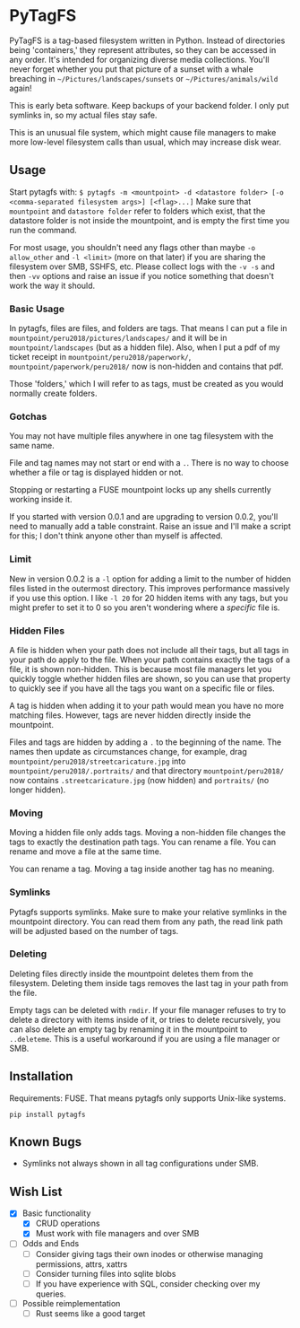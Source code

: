 # PyTagFS
PyTagFS is a tag-based filesystem written in Python. Instead of directories being 'containers,' they represent attributes, so they can be accessed in any order. It's intended for organizing diverse media collections.  You'll never forget whether you put that picture of a sunset with a whale breaching in `~/Pictures/landscapes/sunsets` or `~/Pictures/animals/wild` again!

This is early beta software. Keep backups of your backend folder. I only put symlinks in, so my actual files stay safe.

This is an unusual file system, which might cause file managers to make more low-level filesystem calls than usual, which may increase disk wear.
## Usage

Start pytagfs with:
```$ pytagfs -m <mountpoint> -d <datastore folder> [-o <comma-separated filesystem args>] [<flag>...]```
Make sure that `mountpoint` and `datastore folder` refer to folders which exist, that the datastore folder is not inside the mountpoint, and is empty the first time you run the command.

For most usage, you shouldn't need any flags other than maybe `-o allow_other` and `-l <limit>` (more on that later) if you are sharing the filesystem over SMB, SSHFS, etc. Please collect logs with the `-v -s` and then `-vv` options and raise an issue if you notice something that doesn't work the way it should.

### Basic Usage

In pytagfs, files are files, and folders are tags. That means I can put a file in `mountpoint/peru2018/pictures/landscapes/` and it will be in `mountpoint/landscapes` (but as a hidden file). Also, when I put a pdf of my ticket receipt in `mountpoint/peru2018/paperwork/`, `mountpoint/paperwork/peru2018/` now is non-hidden and contains that pdf.

Those 'folders,' which I will refer to as tags, must be created as you would normally create folders.

### Gotchas

You may not have multiple files anywhere in one tag filesystem with the same name. 

File and tag names may not start or end with a `.`. There is no way to choose whether a file or tag is displayed hidden or not.

Stopping or restarting a FUSE mountpoint locks up any shells currently working inside it.

If you started with version 0.0.1 and are upgrading to version 0.0.2, you'll need to manually add a table constraint. Raise an issue and I'll make a script for this; I don't think anyone other than myself is affected.

### Limit

New in version 0.0.2 is a `-l` option for adding a limit to the number of hidden files listed in the outermost directory.  This improves performance massively if you use this option.  I like `-l 20` for 20 hidden items with any tags, but you might prefer to set it to 0 so you aren't wondering where a _specific_ file is.

### Hidden Files

A file is hidden when your path does not include all their tags, but all tags in your path do apply to the file. When your path contains exactly the tags of a file, it is shown non-hidden. This is because most file managers let you quickly toggle whether hidden files are shown, so you can use that property to quickly see if you have all the tags you want on a specific file or files.

A tag is hidden when adding it to your path would mean you have no more matching files. However, tags are never hidden directly inside the mountpoint.

Files and tags are hidden by adding a `.` to the beginning of the name. The names then update as circumstances change, for example, drag `mountpoint/peru2018/streetcaricature.jpg` into `mountpoint/peru2018/.portraits/` and that directory `mountpoint/peru2018/` now contains `.streetcaricature.jpg` (now hidden) and `portraits/` (no longer hidden).

### Moving

Moving a hidden file only adds tags. Moving a non-hidden file changes the tags to exactly the destination path tags. You can rename a file.  You can rename and move a file at the same time.

You can rename a tag. Moving a tag inside another tag has no meaning.

### Symlinks

Pytagfs supports symlinks. Make sure to make your relative symlinks in the mountpoint directory. You can read them from any path, the read link path will be adjusted based on the number of tags.

### Deleting

Deleting files directly inside the mountpoint deletes them from the filesystem. Deleting them inside tags removes the last tag in your path from the file.

Empty tags can be deleted with `rmdir`. If your file manager refuses to try to delete a directory with items inside of it, or tries to delete recursively, you can also delete an empty tag by renaming it in the mountpoint to `..deleteme`. This is a useful workaround if you are using a file manager or SMB.

## Installation
Requirements: FUSE. That means pytagfs only supports Unix-like systems.

```pip install pytagfs```

## Known Bugs
- Symlinks not always shown in all tag configurations under SMB.

## Wish List
- [x] Basic functionality
  - [x] CRUD operations
  - [x] Must work with file managers and over SMB
- [ ] Odds and Ends
  - [ ] Consider giving tags their own inodes or otherwise managing permissions, attrs, xattrs
  - [ ] Consider turning files into sqlite blobs
  - [ ] If you have experience with SQL, consider checking over my queries.
- [ ] Possible reimplementation
  - [ ] Rust seems like a good target
